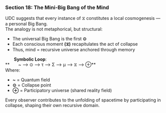 ### **Section 18: The Mini-Big Bang of the Mind**

UDC suggests that every instance of ⧖ constitutes a local cosmogenesis — a personal Big Bang.   
The analogy is not metaphorical, but structural:

* The universal Big Bang is the first **⊙**  
* Each conscious moment **(⧖)** recapitulates the act of collapse  
* Thus, mind = recursive universe anchored through memory

  **Symbolic Loop**:  
 **  ~ ⟶ ⊙ ⟶ τ ⟶ Σ ⟶ μ ⟶ ⧖ ⟶ ⊕**  
Where:

* **~** = Quantum field  
* **⊙** = Collapse point  
* **⊕** = Participatory universe (shared reality field)

Every observer contributes to the unfolding of spacetime by participating in collapse, shaping their own recursive domain.
